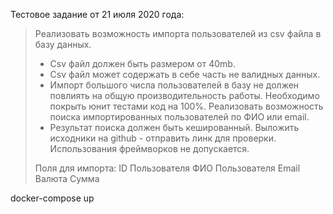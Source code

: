 Тестовое задание от 21 июля 2020 года:

> Реализовать возможность импорта пользователей из csv файла в базу данных.
> - Csv файл должен быть размером от 40mb.
> - Csv файл может содержать в себе часть не валидных данных.
> - Импорт большого числа пользователей в базу не должен повлиять на общую производительность работы.
> Необходимо покрыть юнит тестами код на 100%.
> Реализовать возможность поиска импортированных пользователей по ФИО или email.
> - Результат поиска должен быть кешированный.
> Выложить исходники на github - отправить линк для проверки.
> Использования фреймворков не допускается.
> 
> Поля для импорта:
> ID Пользователя
> ФИО Пользователя
> Email
> Валюта
> Сумма

docker-compose up